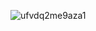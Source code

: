 
![ufvdq2me9aza1](https://github.com/sertann/sertann/assets/102422042/9cdca571-80c6-4797-b736-391abe2ce791)

<!---
sertann/sertann is a ✨ special ✨ repository because its `README.md` (this file) appears on your GitHub profile.
You can click the Preview link to take a look at your changes.
--->
